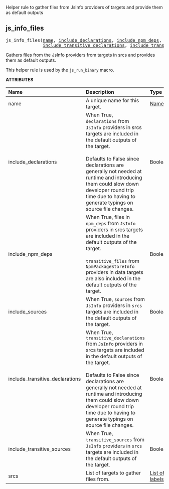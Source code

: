 <!-- Generated with Stardoc: http://skydoc.bazel.build -->

Helper rule to gather files from JsInfo providers of targets and provide them as default outputs

<a id="js_info_files"></a>

## js_info_files

<pre>
js_info_files(<a href="#js_info_files-name">name</a>, <a href="#js_info_files-include_declarations">include_declarations</a>, <a href="#js_info_files-include_npm_deps">include_npm_deps</a>, <a href="#js_info_files-include_sources">include_sources</a>,
              <a href="#js_info_files-include_transitive_declarations">include_transitive_declarations</a>, <a href="#js_info_files-include_transitive_sources">include_transitive_sources</a>, <a href="#js_info_files-srcs">srcs</a>)
</pre>

Gathers files from the JsInfo providers from targets in srcs and provides them as default outputs.

This helper rule is used by the `js_run_binary` macro.


**ATTRIBUTES**


| Name  | Description | Type | Mandatory | Default |
| :------------- | :------------- | :------------- | :------------- | :------------- |
| <a id="js_info_files-name"></a>name |  A unique name for this target.   | <a href="https://bazel.build/concepts/labels#target-names">Name</a> | required |  |
| <a id="js_info_files-include_declarations"></a>include_declarations |  When True, <code>declarations</code> from <code>JsInfo</code> providers in srcs targets are included in the default outputs of the target.<br><br>            Defaults to False since declarations are generally not needed at runtime and introducing them could slow down developer round trip             time due to having to generate typings on source file changes.   | Boolean | optional | <code>False</code> |
| <a id="js_info_files-include_npm_deps"></a>include_npm_deps |  When True, files in <code>npm_deps</code> from <code>JsInfo</code> providers in srcs targets are included in the default outputs of the target.<br><br>            <code>transitive_files</code> from <code>NpmPackageStoreInfo</code> providers in data targets are also included in the default outputs of the target.   | Boolean | optional | <code>True</code> |
| <a id="js_info_files-include_sources"></a>include_sources |  When True, <code>sources</code> from <code>JsInfo</code> providers in <code>srcs</code> targets are included in the default outputs of the target.   | Boolean | optional | <code>True</code> |
| <a id="js_info_files-include_transitive_declarations"></a>include_transitive_declarations |  When True, <code>transitive_declarations</code> from <code>JsInfo</code> providers in srcs targets are included in the default outputs of the target.<br><br>            Defaults to False since declarations are generally not needed at runtime and introducing them could slow down developer round trip             time due to having to generate typings on source file changes.   | Boolean | optional | <code>False</code> |
| <a id="js_info_files-include_transitive_sources"></a>include_transitive_sources |  When True, <code>transitive_sources</code> from <code>JsInfo</code> providers in <code>srcs</code> targets are included in the default outputs of the target.   | Boolean | optional | <code>True</code> |
| <a id="js_info_files-srcs"></a>srcs |  List of targets to gather files from.   | <a href="https://bazel.build/concepts/labels">List of labels</a> | optional | <code>[]</code> |


